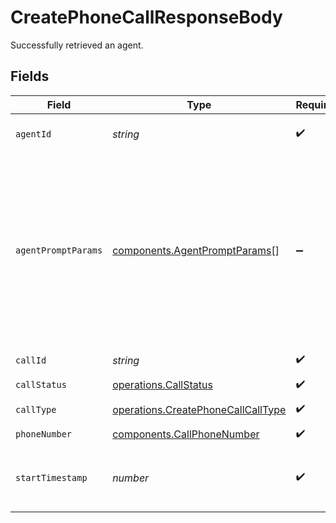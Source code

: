 # CreatePhoneCallResponseBody

Successfully retrieved an agent.


## Fields

| Field                                                                                                                                                                                                                | Type                                                                                                                                                                                                                 | Required                                                                                                                                                                                                             | Description                                                                                                                                                                                                          | Example                                                                                                                                                                                                              |
| -------------------------------------------------------------------------------------------------------------------------------------------------------------------------------------------------------------------- | -------------------------------------------------------------------------------------------------------------------------------------------------------------------------------------------------------------------- | -------------------------------------------------------------------------------------------------------------------------------------------------------------------------------------------------------------------- | -------------------------------------------------------------------------------------------------------------------------------------------------------------------------------------------------------------------- | -------------------------------------------------------------------------------------------------------------------------------------------------------------------------------------------------------------------- |
| `agentId`                                                                                                                                                                                                            | *string*                                                                                                                                                                                                             | :heavy_check_mark:                                                                                                                                                                                                   | Corresponding agent id of this call.                                                                                                                                                                                 | oBeDLoLOeuAbiuaMFXRtDOLriTJ5tSxD                                                                                                                                                                                     |
| `agentPromptParams`                                                                                                                                                                                                  | [components.AgentPromptParams](../../models/components/agentpromptparams.md)[]                                                                                                                                       | :heavy_minus_sign:                                                                                                                                                                                                   | Supply values to your agent prompt parameters. If the given key value cannot match any param in prompt, it would have have any effect. Learn more about [Agent Prompt Parameters](/features/agent-prompt-parameter). |                                                                                                                                                                                                                      |
| `callId`                                                                                                                                                                                                             | *string*                                                                                                                                                                                                             | :heavy_check_mark:                                                                                                                                                                                                   | Unique id of the call.                                                                                                                                                                                               | Jabr9TXYYJHfvl6Syypi88rdAHYHmcq6                                                                                                                                                                                     |
| `callStatus`                                                                                                                                                                                                         | [operations.CallStatus](../../models/operations/callstatus.md)                                                                                                                                                       | :heavy_check_mark:                                                                                                                                                                                                   | Status of call.                                                                                                                                                                                                      | ended                                                                                                                                                                                                                |
| `callType`                                                                                                                                                                                                           | [operations.CreatePhoneCallCallType](../../models/operations/createphonecallcalltype.md)                                                                                                                             | :heavy_check_mark:                                                                                                                                                                                                   | Web call or phone call.                                                                                                                                                                                              | inbound_phone_call                                                                                                                                                                                                   |
| `phoneNumber`                                                                                                                                                                                                        | [components.CallPhoneNumber](../../models/components/callphonenumber.md)                                                                                                                                             | :heavy_check_mark:                                                                                                                                                                                                   | N/A                                                                                                                                                                                                                  |                                                                                                                                                                                                                      |
| `startTimestamp`                                                                                                                                                                                                     | *number*                                                                                                                                                                                                             | :heavy_check_mark:                                                                                                                                                                                                   | Begin timestamp (milliseconds since epoch) of the call.                                                                                                                                                              | 1703302407333                                                                                                                                                                                                        |